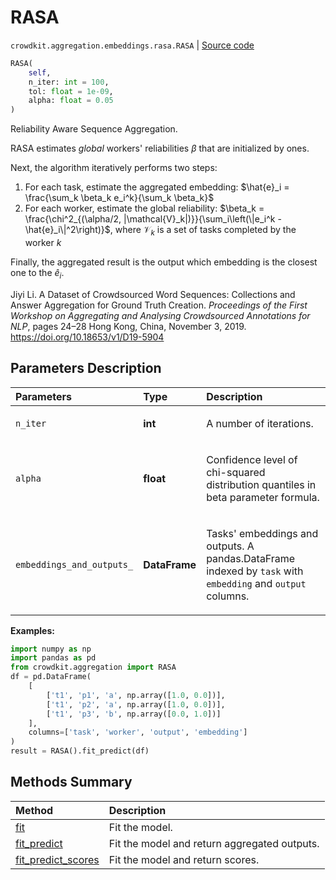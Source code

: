 # RASA
`crowdkit.aggregation.embeddings.rasa.RASA` | [Source code](https://github.com/Toloka/crowd-kit/blob/v1.1.0.rc4/crowdkit/aggregation/embeddings/rasa.py#L21)

```python
RASA(
    self,
    n_iter: int = 100,
    tol: float = 1e-09,
    alpha: float = 0.05
)
```

Reliability Aware Sequence Aggregation.


RASA estimates *global* workers' reliabilities $\beta$ that are initialized by ones.

Next, the algorithm iteratively performs two steps:
1. For each task, estimate the aggregated embedding: $\hat{e}_i = \frac{\sum_k
\beta_k e_i^k}{\sum_k \beta_k}$
2. For each worker, estimate the global reliability: $\beta_k = \frac{\chi^2_{(\alpha/2,
|\mathcal{V}_k|)}}{\sum_i\left(\|e_i^k - \hat{e}_i\|^2\right)}$, where $\mathcal{V}_k$
is a set of tasks completed by the worker $k$

Finally, the aggregated result is the output which embedding is
the closest one to the $\hat{e}_i$.

Jiyi Li.
A Dataset of Crowdsourced Word Sequences: Collections and Answer Aggregation for Ground Truth Creation.
*Proceedings of the First Workshop on Aggregating and Analysing Crowdsourced Annotations for NLP*,
pages 24–28 Hong Kong, China, November 3, 2019.
<https://doi.org/10.18653/v1/D19-5904>

## Parameters Description

| Parameters | Type | Description |
| :----------| :----| :-----------|
`n_iter`|**int**|<p>A number of iterations.</p>
`alpha`|**float**|<p>Confidence level of chi-squared distribution quantiles in beta parameter formula.</p>
`embeddings_and_outputs_`|**DataFrame**|<p>Tasks&#x27; embeddings and outputs. A pandas.DataFrame indexed by `task` with `embedding` and `output` columns.</p>

**Examples:**


```python
import numpy as np
import pandas as pd
from crowdkit.aggregation import RASA
df = pd.DataFrame(
    [
        ['t1', 'p1', 'a', np.array([1.0, 0.0])],
        ['t1', 'p2', 'a', np.array([1.0, 0.0])],
        ['t1', 'p3', 'b', np.array([0.0, 1.0])]
    ],
    columns=['task', 'worker', 'output', 'embedding']
)
result = RASA().fit_predict(df)
```
## Methods Summary

| Method | Description |
| :------| :-----------|
[fit](crowdkit.aggregation.embeddings.rasa.RASA.fit.md)| Fit the model.
[fit_predict](crowdkit.aggregation.embeddings.rasa.RASA.fit_predict.md)| Fit the model and return aggregated outputs.
[fit_predict_scores](crowdkit.aggregation.embeddings.rasa.RASA.fit_predict_scores.md)| Fit the model and return scores.
